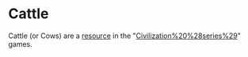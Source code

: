 # Cattle

Cattle (or Cows) are a [resource](resource) in the "[Civilization%20%28series%29](Civilization)" games.